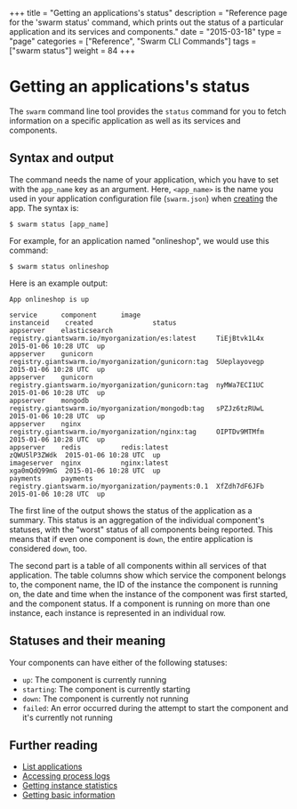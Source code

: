 +++
title = "Getting an applications's status"
description = "Reference page for the 'swarm status' command, which prints out the status of a particular application and its services and components."
date = "2015-03-18"
type = "page"
categories = ["Reference", "Swarm CLI Commands"]
tags = ["swarm status"]
weight = 84
+++

# Getting an applications's status

The `swarm` command line tool provides the `status` command for you to fetch information on a specific application as well as its services and components.

## Syntax and output

The command needs the name of your application, which you have to set with the `app_name` key as an argument. Here, `<app_name>` is the name you used in your application configuration file (`swarm.json`) when [creating](/reference/cli/create/) the app. The syntax is:

```nohighlight
$ swarm status [app_name]
```

For example, for an application named "onlineshop", we would use this command:

```nohighlight
$ swarm status onlineshop
```

Here is an example output:

```nohighlight
App onlineshop is up

service      component      image                                          instanceid    created               status
appserver    elasticsearch  registry.giantswarm.io/myorganization/es:latest     TiEjBtvk1L4x  2015-01-06 10:28 UTC  up
appserver    gunicorn       registry.giantswarm.io/myorganization/gunicorn:tag  5Ueplayovegp  2015-01-06 10:28 UTC  up
appserver    gunicorn       registry.giantswarm.io/myorganization/gunicorn:tag  nyMWa7ECI1UC  2015-01-06 10:28 UTC  up
appserver    mongodb        registry.giantswarm.io/myorganization/mongodb:tag   sPZJz6tzRUwL  2015-01-06 10:28 UTC  up
appserver    nginx          registry.giantswarm.io/myorganization/nginx:tag     OIPTDv9MTMfm  2015-01-06 10:28 UTC  up
appserver    redis          redis:latest                                   zQWU5lP3ZWdk  2015-01-06 10:28 UTC  up
imageserver  nginx          nginx:latest                                   xga0mQdQ99mG  2015-01-06 10:28 UTC  up
payments     payments       registry.giantswarm.io/myorganization/payments:0.1  XfZdh7dF6JFb  2015-01-06 10:28 UTC  up
```

The first line of the output shows the status of the application as a summary. This status is an aggregation of the individual component's statuses, with the "worst" status of all components being reported. This means that if even one component is `down`, the entire application is considered `down`, too.

The second part is a table of all components within all services of that application. The table columns show which service the component belongs to, the component name, the ID of the instance the component is running on, the date and time when the instance of the component was first started, and the component status. If a component is running on more than one instance, each instance is represented in an individual row.

## Statuses and their meaning

Your components can have either of the following statuses:

 * `up`: The component is currently running
 * `starting`: The component is currently starting
 * `down`: The component is currently not running
 * `failed`: An error occurred during the attempt to start the component and it's currently not running

## Further reading

* [List applications](/reference/cli/ls/)
* [Accessing process logs](/reference/cli/logs/)
* [Getting instance statistics](/reference/cli/stats/)
* [Getting basic information](/reference/cli/info/)
